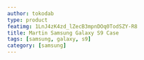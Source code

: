 ```yaml
---
author: tokodab
type: product
featimg: 1LnJ4zK4zd_lZecB3mpnDOq0TodSZY-R8
title: Martin Samsung Galaxy S9 Case
tags: [samsung, galaxy, s9]
category: [samsung]
---
```

